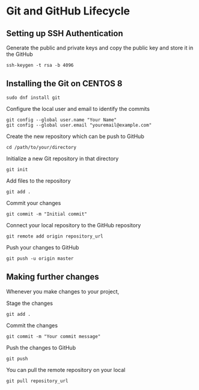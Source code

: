 # Git and GitHub Lifecycle

## Setting up SSH Authentication
Generate the public and private keys and copy the public key and store it in the GitHub
```
ssh-keygen -t rsa -b 4096
```

## Installing the Git on CENTOS 8
```
sudo dnf install git
```
Configure the local user and email to identify the commits
```
git config --global user.name "Your Name"
git config --global user.email "youremail@example.com"
```
Create the new repository which can be push to GitHub
```
cd /path/to/your/directory
```
Initialize a new Git repository in that directory
```
git init
```
Add files to the repository
```
git add .
```
Commit your changes
```
git commit -m "Initial commit"
```
Connect your local repository to the GitHub repository
```
git remote add origin repository_url
```
Push your changes to GitHub
```
git push -u origin master
```
## Making further changes
Whenever you make changes to your project,

Stage the changes
```
git add .
```
Commit the changes
```
git commit -m "Your commit message"
```
Push the changes to GitHub
```
git push
```
You can pull the remote repository on your local 
```
git pull repository_url
```
